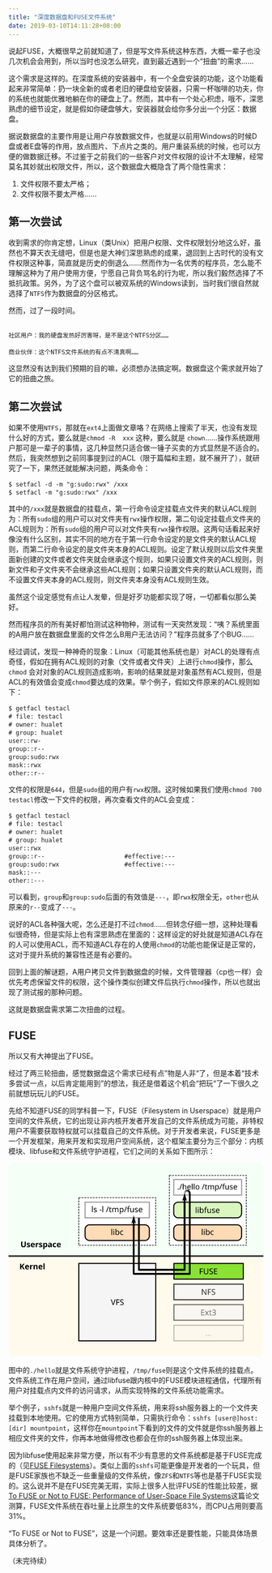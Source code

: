 ```yaml
---
title: "深度数据盘和FUSE文件系统"
date: 2019-03-10T14:11:28+08:00
---
```


说起FUSE，大概很早之前就知道了，但是写文件系统这种东西，大概一辈子也没几次机会会用到，所以当时也没怎么研究，直到最近遇到一个“扭曲”的需求……



这个需求是这样的。在深度系统的安装器中，有一个全盘安装的功能，这个功能看起来非常简单：扔一块全新的或者老旧的硬盘给安装器，只需一杯咖啡的功夫，你的系统也就能优雅地躺在你的硬盘上了。然而，其中有一个处心积虑，哦不，深思熟虑的细节设定，就是假如你硬盘够大，安装器就会给你多分出一个分区：数据盘。



据说数据盘的主要作用是让用户存放数据文件，也就是以前用Windows的时候D盘或者E盘等的作用，放点图片、下点片之类的。用户重装系统的时候，也可以方便的做数据迁移。不过鉴于之前我们的一些客户对文件权限的设计不太理解，经常莫名其妙就出权限文件，所以，这个数据盘大概隐含了两个隐性需求：

1. 文件权限不要太严格；
2. 文件权限不要太严格……



## 第一次尝试

收到需求的你肯定想，Linux（类Unix）把用户权限、文件权限划分地这么好，虽然也不算天衣无缝吧，但是也是大神们深思熟虑的成果，退回到上古时代的没有文件权限这种事，简直就是历史的倒退么……然而作为一名优秀的程序员，怎么能不理解这种为了用户使用方便，宁愿自己背负骂名的行为呢，所以我们毅然选择了不抵抗政策。另外，为了这个盘可以被双系统的Windows读到，当时我们很自然就选择了`NTFS`作为数据盘的分区格式。



然而，过了一段时间。

```

社区用户：我的硬盘发热好厉害呀，是不是这个NTFS分区……

商业伙伴：这个NTFS文件系统的有点不清真啊……

```

这显然没有达到我们预期的目的嘛，必须想办法搞定啊。数据盘这个需求就开始了它的扭曲之旅。



## 第二次尝试

如果不使用`NTFS`，那就在`ext4`上面做文章咯？在网络上搜索了半天，也没有发现什么好的方式，要么就是`chmod -R  xxx` 这种，要么就是 `chown`……操作系统跟用户那可是一辈子的事情，这几种显然只适合做一锤子买卖的方式显然是不适合的。然后，我突然想到之前同事提到过的ACL（限于篇幅和主题，就不展开了），就研究了一下，果然还就能解决问题，两条命令：

```
$ setfacl -d -m "g:sudo:rwx" /xxx
$ setfacl -m "g:sudo:rwx" /xxx
```



其中的`/xxx`就是数据盘的挂载点，第一行命令设定挂载点文件夹的默认ACL规则为：所有`sudo`组的用户可以对文件夹有`rwx`操作权限，第二句设定挂载点文件夹的ACL规则为：所有`sudo`组的用户可以对文件夹有`rwx`操作权限。这两句话看起来好像没有什么区别，其实不同的地方在于第一行命令设定的是文件夹的默认ACL规则，而第二行命令设定的是文件夹本身的ACL规则。设定了默认规则以后文件夹里面新创建的文件或者文件夹就会继承这个规则，如果只设置文件夹的ACL规则，则新文件和子文件夹不会继承这些ACL规则；如果只设置文件夹的默认ACL规则，而不设置文件夹本身的ACL规则，则文件夹本身没有ACL规则生效。



虽然这个设定感觉有点让人发晕，但是好歹功能都实现了呀，一切都看似那么美好。

然而程序员的所有美好都怕测试这种物种，测试有一天突然发现：“咦？系统里面的A用户放在数据盘里面的文件怎么B用户无法访问？”程序员就多了个BUG……



经过调试，发现一种神奇的现象：Linux（可能其他系统也是）对ACL的处理有点奇怪，假如在拥有ACL规则的对象（文件或者文件夹）上进行`chmod`操作，那么`chmod` 会对对象的ACL规则造成影响，影响的结果就是对象虽然有ACL规则，但是ACL的有效值会变成`chmod`要达成的效果。举个例子，假如文件原来的ACL规则如下：

```
$ getfacl testacl 
# file: testacl
# owner: hualet
# group: hualet
user::rw-
group::r--
group:sudo:rwx
mask::rwx
other::r--
```

文件的权限是`644`，但是`sudo`组的用户有`rwx`权限。这时候如果我们使用`chmod 700 testacl`修改一下文件的权限，再次查看文件的ACL会变成：

```
$ getfacl testacl                
# file: testacl
# owner: hualet
# group: hualet
user::rwx
group::r--                      #effective:---
group:sudo:rwx                  #effective:---
mask::---
other::---
```

可以看到，`group`和`group:sudo`后面的有效值是`---`，即`rwx`权限全无，`other`也从原来的`r--`变成了`---`。

说好的ACL各种强大呢，怎么还是打不过`chmod`……但转念仔细一想，这种处理看似很奇特，但是实际上也有深思熟虑在里面的：这样设定的好处就是知道ACL存在的人可以使用ACL，而不知道ACL存在的人使用`chmod`的功能也能保证是正常的，这对于提升系统的兼容性还是有必要的。



回到上面的解谜题，A用户拷贝文件到数据盘的时候，文件管理器（cp也一样）会优先考虑保留文件的权限，这个操作类似创建文件后执行`chmod`操作，所以也就出现了测试报的那种问题。



这就是数据盘需求第二次扭曲的过程。



## FUSE

所以又有大神提出了FUSE。



经过了两三轮扭曲，感觉数据盘这个需求已经有点”物是人非“了，但是本着“技术多尝试一点，以后肯定能用到”的想法，我还是借着这个机会“把玩“了一下很久之前就想玩玩儿的FUSE。	



先给不知道FUSE的同学科普一下，FUSE（Filesystem in Userspace）就是用户空间的文件系统，它的出现让非内核开发者开发自己的文件系统成为可能，非特权用户不需要获取特权就可以挂载自己的文件系统。对于开发者来说，FUSE更多是一个开发框架，用来开发和实现用户空间系统，这个框架主要分为三个部分：内核模块、libfuse和文件系统守护进程，它们之间的关系如下图所示：

![FUSE_structure](/img/2019/03/FUSE_structure.svg)

图中的`./hello`就是文件系统守护进程，`/tmp/fuse`则是这个文件系统的挂载点。文件系统工作在用户空间，通过libfuse跟内核中的FUSE模块进程通信，代理所有用户对挂载点内文件的访问请求，从而实现特殊的文件系统功能需求。



举个例子，`sshfs`就是一种用户空间文件系统，用来将ssh服务器上的一个文件夹挂载到本地使用。它的使用方式特别简单，只需执行命令：`sshfs [user@]host:[dir] mountpoint`，这样你在`mountpoint`下看到的文件的文件就是你ssh服务器上相应文件夹的文件，你再本地做得修改也都会在你的ssh服务器上体现出来。



因为libfuse使用起来非常方便，所以有不少有意思的文件系统都是基于FUSE完成的（见[FUSE Filesystems](https://github.com/libfuse/libfuse/wiki/Filesystems)）。类似上面的`sshfs`可能更像是开发者的一个玩具，但是FUSE家族也不缺乏一些重量级的文件系统，像`ZFS`和`NTFS`等也是基于FUSE实现的。这么说并不是在FUSE完美无瑕，实际上很多人批评FUSE的性能比较差，据[To FUSE or Not to FUSE: Performance of User-Space File Systems](https://www.usenix.org/system/files/conference/fast17/fast17-vangoor.pdf)这篇论文测算，FUSE文件系统在吞吐量上比原生的文件系统要低83%，而CPU占用则要高31%。



“To FUSE or Not to FUSE”，这是一个问题。要效率还是要性能，只能具体场景具体分析了。

（未完待续）